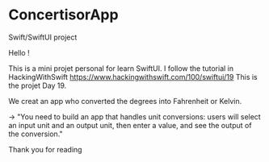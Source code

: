 # ConcertisorApp
Swift/SwiftUI project


Hello !

This is a mini projet personal for learn SwiftUI. I follow the tutorial in HackingWithSwift https://www.hackingwithswift.com/100/swiftui/19
This is the projet Day 19.

We creat an app who converted the degrees into Fahrenheit or Kelvin.

-> "You need to build an app that handles unit conversions: users will select an input unit and an output unit,
then enter a value, and see the output of the conversion."

Thank you for reading
